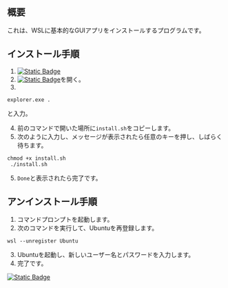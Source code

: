## 概要
これは、WSLに基本的なGUIアプリをインストールするプログラムです。
## インストール手順
1. [![Static Badge](https://img.shields.io/badge/DOWNLOAD-brightgreen)](https://github.com/kamekuridaiya/WSL-Linux-GUI/blob/main/install.sh)
2. [![Static Badge](https://img.shields.io/badge/Ubuntu-white?logo=ubuntu)](https://apps.microsoft.com/detail/9pdxgncfsczv?hl=en-us&gl=US)を開く。
3.
```
explorer.exe .
```
と入力。

4. 前のコマンドで開いた場所に`install.sh`をコピーします。
5. 次のように入力し、メッセージが表示されたら任意のキーを押し、しばらく待ちます。
```
chmod +x install.sh
 ./install.sh
```
5. `Done`と表示されたら完了です。
## アンインストール手順
1. コマンドプロンプトを起動します。
2. 次のコマンドを実行して、Ubuntuを再登録します。
```
wsl --unregister Ubuntu
```
3. Ubuntuを起動し、新しいユーザー名とパスワードを入力します。
4. 完了です。

[![Static Badge](https://img.shields.io/badge/%E3%83%9B%E3%83%BC%E3%83%A0%E3%81%AB%E6%88%BB%E3%82%8B-blue)](https://kamekuridaiya.github.io/)
